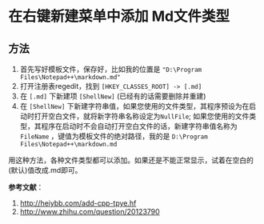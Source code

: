 # 在右键新建菜单中添加 Md文件类型

## 方法
1. 首先写好模板文件，保存好，比如我的位置是 `"D:\Program Files\Notepad++\markdown.md"` 
2. 打开注册表regedit，找到 `[HKEY_CLASSES_ROOT] -> [.md]`
3. 在 `[.md]` 下新建项 `[ShellNew]` (已经有的话需要删除并重建)
4. 在 `[ShellNew]` 下新建字符串值，如果您使用的文件类型，其程序预设为在启动时打开空白文件，就将新字符串名称设定为`NullFile`; 如果您使用的文件类型，其程序在启动时不会自动打开空白文件的话，新建字符串值名称为 `FileName` ，键值为模板文件的绝对路径，我的是 `D:\Program Files\Notepad++\markdown.md`

用这种方法，各种文件类型都可以添加。如果还是不能正常显示，试着在空白的(默认)值改成.md即可。


**参考文献**：  

1. <http://heiybb.com/add-cpp-tpye.hf>
2. <http://www.zhihu.com/question/20123790>













